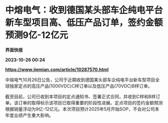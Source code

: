 # 中熔电气：收到德国某头部车企纯电平台新车型项目高、低压产品订单，签约金额预测9亿-12亿元
**界面快报**

**2023-10-26 00:24**

**https://www.jiemian.com/article/10287570.html**

中熔电气10月26日公告，公司于近期收到德国某头部车企纯电平台新车型项目全球独家定点的高压产品(1000VDC)C样订单以及低压产品(70VDC)B样订单。

截至目前，公司已收到本项目的定点通知书、签署正式合同，并收到C样和B样订单。该订单的取得标示该项目已取得重要的阶段性进展。定点项目的签约金额预测根据销量浮动为9亿-12亿元。本次项目预计2025年5月开始SOP，不会对公司本年度业绩产生重大影响。